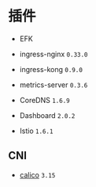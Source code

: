 # 插件

* EFK

* ingress-nginx `0.33.0`

* ingress-kong `0.9.0`

* metrics-server `0.3.6`

* CoreDNS `1.6.9`

* Dashboard `2.0.2`

* Istio `1.6.1`

## CNI

* [calico](https://docs.projectcalico.org/v3.15/getting-started/kubernetes/installation/calico) `3.15`
